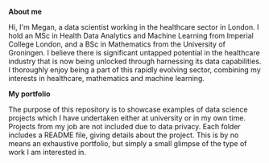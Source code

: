 **About me**

Hi, I'm Megan, a data scientist working in the healthcare sector in London. I hold an MSc in Health Data Analytics and Machine Learning from Imperial College London, and a BSc in Mathematics from the University of Groningen. I believe there is significant untapped potential in the healthcare industry that is now being unlocked through harnessing its data capabilities. I thoroughly enjoy being a part of this rapidly evolving sector, combining my interests in healthcare, mathematics and machine learning.

**My portfolio**

The purpose of this repository is to showcase examples of data science projects which I have undertaken either at university or in my own time. Projects from my job are not included due to data privacy. Each folder includes a README file, giving details about the project. This is by no means an exhaustive portfolio, but simply a small glimpse of the type of work I am interested in.
